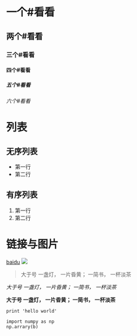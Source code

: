 # 一个#看看
## 两个#看看
### 三个#看看
#### 四个#看看
##### 五个#看看
###### 六个#看看

# 列表
## 无序列表
- 第一行
- 第二行
## 有序列表
1. 第一行
2. 第二行

# 链接与图片
[baidu](http://www.baidu.com)
![](https://avatars1.githubusercontent.com/u/32262115?s=40&v=4)

> 大于号 一盏灯， 一片昏黄； 一简书， 一杯淡茶

*大于号 一盏灯， 一片昏黄； 一简书， 一杯淡茶*

**大于号 一盏灯， 一片昏黄； 一简书， 一杯淡茶**

`print 'hello world'`

```
import numpy as np
np.arrary(b)
```
